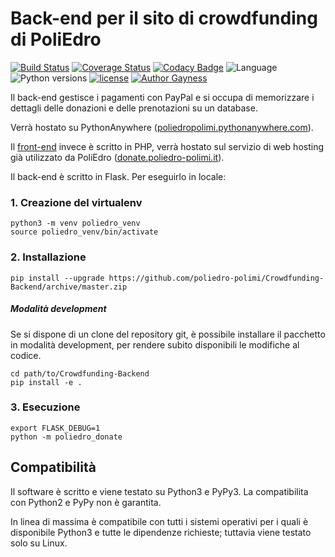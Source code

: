 # Back-end per il sito di crowdfunding di PoliEdro 

[![Build Status](https://travis-ci.org/poliedro-polimi/Crowdfunding-Backend.svg?branch=master)](https://travis-ci.org/poliedro-polimi/Crowdfunding-Backend) [![Coverage Status](https://coveralls.io/repos/github/poliedro-polimi/Crowdfunding-Backend/badge.svg?branch=master)](https://coveralls.io/github/poliedro-polimi/Crowdfunding-Backend?branch=master) [![Codacy Badge](https://api.codacy.com/project/badge/Grade/12e9c9466e614b7680e0f13f17412286)](https://www.codacy.com/app/Depau/Crowdfunding-Backend?utm_source=github.com&amp;utm_medium=referral&amp;utm_content=poliedro-polimi/Crowdfunding-Backend&amp;utm_campaign=Badge_Grade) ![Language](https://img.shields.io/badge/language-python-blue.svg) ![Python versions](https://img.shields.io/badge/python-3.5%2C%203.6%2C%20pypy3-blue.svg) [![license](https://img.shields.io/github/license/poliedro-polimi/Crowdfunding-Backend.svg)](https://github.com/poliedro-polimi/Crowdfunding-Backend/blob/master/LICENSE) [![Author Gayness](https://img.shields.io/badge/author%20gayness-100%25-ff69b4.svg)](https://github.com/Depau) 




Il back-end gestisce i pagamenti con PayPal e si occupa di memorizzare i dettagli delle donazioni e delle prenotazioni su un database.

Verrà hostato su PythonAnywhere ([poliedropolimi.pythonanywhere.com](https://poliedropolimi.pythonanywhere.com)).

Il [front-end](https://github.com/poliedro-polimi/Crowdfunding-Frontend) invece è scritto in PHP, verrà hostato sul servizio di web hosting già utilizzato da PoliEdro ([donate.poliedro-polimi.it](https://donate.poliedro-polimi.it)).

Il back-end è scritto in Flask. Per eseguirlo in locale:

### 1. Creazione del virtualenv
```shell
python3 -m venv poliedro_venv
source poliedro_venv/bin/activate
```

### 2. Installazione
```shell
pip install --upgrade https://github.com/poliedro-polimi/Crowdfunding-Backend/archive/master.zip
```

##### Modalità development

Se si dispone di un clone del repository git, è possibile installare il pacchetto in modalità development, per rendere subito disponibili le modifiche al codice.

```shell
cd path/to/Crowdfunding-Backend
pip install -e .
```

### 3. Esecuzione
```shell
export FLASK_DEBUG=1
python -m poliedro_donate
```

## Compatibilità

Il software è scritto e viene testato su Python3 e PyPy3. La compatibilita con Python2 e PyPy non è garantita.

In linea di massima è compatibile con tutti i sistemi operativi per i quali è disponibile Python3 e tutte le dipendenze richieste; tuttavia viene testato solo su Linux.